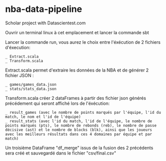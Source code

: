 # nba-data-pipeline
Scholar project with Datascientest.com

Ouvrir un terminal linux à cet emplacement et lancer la commande sbt

Lancer la commande run, vous aurez le choix entre l'éxécution de 2 fichiers d'éxecution:
	
	_ Extract.scala
	_ Transform.scala
	
Extract.scala permet d'extraire les données de la NBA et de générer 2 fichier JSON : 

	_ games/games_data.json
	_ stats/stats_data.json

Transform.scala créer 2 dataFrames à partir des fichier json générés précédement qui seront affiché lors de l'éxécution:

	_ result_games (avec le nombre de points marqués par l'équipe, l'id du match, le nom et l'id de l'équipe)
	_ result_stats (avec l'id du match, l'id de l'équipe, le nombre de points marqués (pts), le nombre de rebonds (reb), le nombre de passe décisive (ast) et le nombre de blocks (blk), ainsi que les joueurs avec les meilleurs résultats dans ces 4 domaines par équipe et par match)
	
Un troisième DataFrame "df_merge" issus de la fusion des 2 précédents sera créé et sauvegardé dans le fichier "csv/final.csv"
